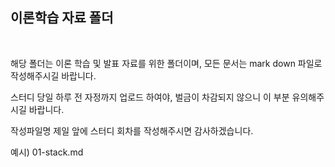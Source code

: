 ## 이론학습 자료 폴더

<br>

해당 폴더는 이론 학습 및 발표 자료를 위한 폴더이며, 모든 문서는 mark down 파일로 작성해주시길 바랍니다.<br> 

스터디 당일 하루 전 자정까지 업로드 하여야, 벌금이 차감되지 않으니 이 부분 유의해주시길 바랍니다. <br>

작성파일명 제일 앞에 스터디 회차를 작성해주시면 감사하겠습니다.<br>

예시) 01-stack.md
